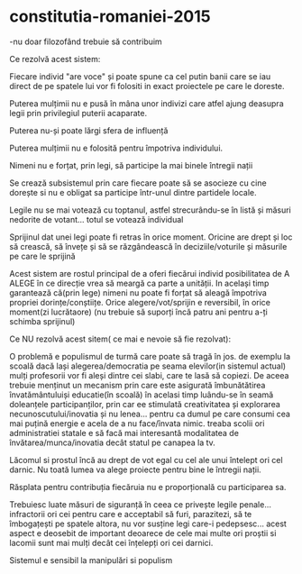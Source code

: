 # constitutia-romaniei-2015
-nu doar filozofând trebuie să contribuim



Ce rezolvă acest sistem: 

Fiecare individ "are voce" și poate spune ca cel putin banii care se iau direct de pe spatele lui vor fi folositi in exact proiectele pe care le doreste.

Puterea mulțimii nu e pusă în mâna unor indivizi care atfel ajung deasupra legii prin privilegiul puterii acaparate.

Puterea nu-și poate lărgi sfera de influență

Puterea mulțimii nu e folosită pentru împotriva individului. 

Nimeni nu e forțat, prin legi, să participe la mai binele întregii nații

Se crează subsistemul prin care fiecare poate să se asocieze cu cine dorește si nu e obligat sa participe într-unul dintre partidele locale.

Legile nu se mai votează cu toptanul, astfel strecurându-se în listă și măsuri nedorite de votant... totul se votează individual

Sprijinul dat unei legi poate fi retras în orice moment. Oricine are drept și loc să crească, să învețe și să se răzgândească în deciziile/voturile și măsurile pe care le sprijină

Acest sistem are rostul principal de a oferi fiecărui individ posibilitatea de A ALEGE în ce direcție vrea să meargă ca parte a unității. In același timp garantează că(prin lege) nimeni nu poate fi forțat să aleagă împotriva propriei dorințe/conștiițe. Orice alegere/vot/sprijin e reversibil, în orice moment(zi lucrătaore) (nu trebuie să suporți încă patru ani pentru a-ți schimba sprijinul)



Ce NU rezolvă acest sitem( ce mai e nevoie să fie rezolvat):

O problemă e populismul de turmă care poate să tragă în jos. de exemplu la scoală dacă lași alegerea/democratia pe seama elevilor(in sistemul actual) mulți profesorii vor fi aleși dintre cei slabi, care te lasă să copiezi. De aceea trebuie menținut un mecanism prin care este asigurată îmbunătătirea învatământuluiși educatie(în scoală) în acelasi timp luându-se în seamă doleanțele participanților, prin car ee stimulată creativitatea și explorarea necunoscutului/inovatia și nu lenea... pentru ca dumul pe care consumi cea mai puțină energie e acela de a nu face/învata nimic. treaba scolii ori administratiei statale e să facă mai interesantă modalitatea de învătarea/munca/inovatia decât statul pe canapea la tv.

Lăcomul si prostul încă au drept de vot egal cu cel ale unui întelept ori cel darnic. Nu toată lumea va alege proiecte pentru bine le întregii nații.

Răsplata pentru contribuția fiecăruia nu e proporțională cu participarea sa.

Trebuiesc luate măsuri de siguranță în ceea ce privește legile penale... infractorii ori cei pentru care e acceptabil să furi, parazitezi, să te îmbogațești pe spatele altora, nu vor susține legi care-i pedepsesc... acest aspect e deosebit de important deoarece de cele mai multe ori proștii si lacomii sunt mai mulți decât cei înțelepți ori cei darnici. 

Sistemul e sensibil la manipulări si populism
